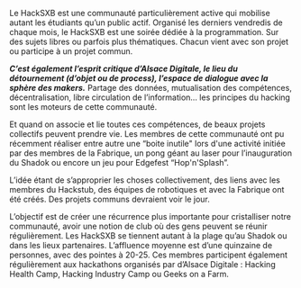 Le HackSXB est une communauté particulièrement active qui mobilise autant les étudiants qu’un public actif. Organisé les derniers vendredis de chaque mois, le HackSXB est une soirée dédiée à la programmation. Sur des sujets libres ou parfois plus thématiques. Chacun vient avec son projet ou participe à un projet commun.

***C’est également l’esprit critique d’Alsace Digitale, le lieu du détournement (d’objet ou de process), l’espace de dialogue avec la sphère des makers.*** Partage des données, mutualisation des compétences, décentralisation, libre circulation de l’information… les principes du hacking sont les moteurs de cette communauté.

Et quand on associe et lie toutes ces compétences, de beaux projets collectifs peuvent prendre vie. Les membres de cette communauté ont pu récemment réaliser entre autre une “boite inutile" lors d'une activité initiée par des membres de la Fabrique, un pong géant au laser pour l’inauguration du Shadok ou encore un jeu pour Edgefest “Hop'n'Splash”.

L’idée étant de s’approprier les choses collectivement, des liens avec les membres du Hackstub, des équipes de robotiques et avec la Fabrique ont été créés.
Des projets communs devraient voir le jour.

L’objectif est de créer une récurrence plus importante pour cristalliser notre communauté, avoir une notion de club où des gens peuvent se réunir régulièrement. Les HackSXB se tiennent autant à la plage qu’au Shadok ou dans les lieux partenaires. L’affluence moyenne est d’une quinzaine de personnes, avec des pointes à 20-25. Ces membres participent également régulièrement aux hackathons organisés par d’Alsace Digitale : Hacking Health Camp, Hacking Industry Camp ou Geeks on a Farm.



